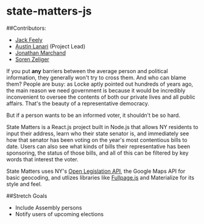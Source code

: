 # state-matters-js

##Contributors:
* [Jack Feely](https://github.com/jackfeely)
* [Austin Lanari](https://github.com/foggy1) (Project Lead)
* [Jonathan Marchand](https://github.com/jmarsh433)
* [Soren Zeliger](https://github.com/soreasy)


If you put **any** barriers between the average person and political information, they generally won't try to cross them.  And who can blame them?  People are busy: as Locke aptly pointed out hundreds of years ago, the main reason we need government is because it would be incredibly inconvenient to oversee the contents of both our private lives and all public affairs.  That's the beauty of a representative democracy.

But if a person wants to be an informed voter, it shouldn't be so hard.

State Matters is a React.js project built in Node.js that allows NY residents to input their address, learn who their state senator is, and immediately see how that senator has been voting on the year's most contentious bills to date.  Users can also see what kinds of bills their representative has been sponsoring, the status of those bills, and all of this can be filtered by key words that interest the voter.

State Matters uses NY's [Open Legislation API](https://github.com/nysenate/OpenLegislation), the Google Maps API for basic geocoding, and utlizes libraries like [Fullpage.js](https://github.com/alvarotrigo/fullPage.js/) and Materialize for its style and feel.

##Stretch Goals
* Include Assembly persons
* Notify users of upcoming elections
